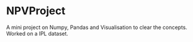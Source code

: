 # NPVProject
A mini project on Numpy, Pandas and Visualisation to clear the concepts. Worked on a IPL dataset.
